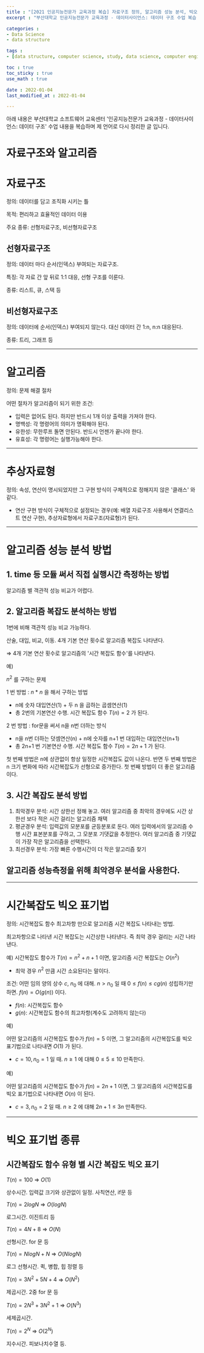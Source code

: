 ```yaml
---
title : "[2021 인공지능전문가 교육과정 복습] 자료구조 정의, 알고리즘 성능 분석, 빅오 표기법"
excerpt : "부산대학교 인공지능전문가 교육과정 - 데이터사이언스: 데이터 구조 수업 복습 후 정리"

categories : 
- Data Science
- data structure

tags : 
- [data structure, computer science, study, data science, computer engineering]

toc : true 
toc_sticky : true 
use_math : true

date : 2022-01-04
last_modified_at : 2022-01-04

---
```


아래 내용은 부산대학교 소프트웨어 교육센터 '인공지능전문가 교육과정 - 데이터사이언스: 데이터 구조' 수업 내용을 복습하며 제 언어로 다시 정리한 글 입니다. 

# 자료구조와 알고리즘 

# 자료구조 

정의: 데이터를 담고 조직화 시키는 틀 

목적: 편리하고 효율적인 데이터 이용 

주요 종류: 선형자료구조, 비선형자료구조 

## 선형자료구조 

정의: 데이터 마다 순서(인덱스) 부여되는 자료구조. 

특징: 각 자료 간 앞 뒤로 1:1 대응, 선형 구조를 이룬다. 

종류: 리스트, 큐, 스택 등 

## 비선형자료구조 

정의: 데이터에 순서(인덱스) 부여되지 않는다. 대신 데이터 간 1:n, n:n 대응된다. 

종류: 트리, 그래프 등 

---

# 알고리즘 

정의: 문제 해결 절차

어떤 절차가 알고리즘이 되기 위한 조건: 

- 입력은 없어도 된다. 하지만 반드시 1개 이상 출력을 가져야 한다. 
- 명백성: 각 명령어의 의미가 명확해야 된다. 
- 유한성: 무한루프 돌면 안된다. 반드시 언젠가 끝나야 한다. 
- 유효성: 각 명령어는 실행가능해야 한다. 

---

# 추상자료형 

정의: 속성, 연산이 명시되었지만 그 구현 방식이 구체적으로 정해지지 않은 '클래스' 와 같다. 

- 연산 구현 방식이 구체적으로 설정되는 경우(예: 배열 자료구조 사용해서 연결리스트 연산 구현), 추상자료형에서 자료구조(자료형)가 된다. 

---

# 알고리즘 성능 분석 방법

## 1. time 등 모듈 써서 직접 실행시간 측정하는 방법 

알고리즘 별 객관적 성능 비교가 어렵다. 

## 2. 알고리즘 복잡도 분석하는 방법 

1번에 비해 객관적 성능 비교 가능하다. 

산술, 대입, 비교, 이동. 4개 기본 연산 횟수로 알고리즘 복잡도 나타낸다. 

$\Rightarrow$ 4개 기본 연산 횟수로 알고리즘의 '시간 복잡도 함수'를 나타낸다.

예) 

$n^{2}$ 를 구하는 문제 

1 번 방법 : $n$ * $n$ 을 해서 구하는 방법 

- n에 숫자 대입연산(1) + 두 n 을 곱하는 곱셈연산(1) 
- 총 2번의 기본연산 수행. 시간 복잡도 함수 $T(n) = 2$ 가 된다. 

2 번 방법 : for문을 써서 n을 n번 더하는 방식

- n을 n번 더하는 덧셈연산(n) + n에 숫자를 n+1 번 대입하는 대입연산(n+1) 
- 총 2n+1 번 기본연산 수행. 시간 복잡도 함수 $T(n) = 2n+1$ 가 된다. 

첫 번째 방법은 n에 상관없이 항상 일정한 시간복잡도 값이 나온다. 반면 두 번째 방법은 n 크기 변화에 따라 시간복잡도가 선형으로 증가한다. 첫 번째 방법이 더 좋은 알고리즘이다. 

## 3. 시간 복잡도 분석 방법 

1. 최악경우 분석: 시간 상한선 정해 놓고. 여러 알고리즘 중 최악의 경우에도 시간 상한선 보다 적은 시간 걸리는 알고리즘 채택 
2. 평균경우 분석: 입력값의 모분포를 균등분포로 둔다. 여러 입력에서의 알고리즘 수행 시간 표본분포를 구하고, 그 모분포 기댓값을 추정한다. 여러 알고리즘 중 기댓값이 가장 작은 알고리즘을 선택한다. 
3. 최선경우 분석: 가장 빠른 수행시간이 더 작은 알고리즘 찾기

## 알고리즘 성능측정을 위해 최악경우 분석을 사용한다. 

---

# 시간복잡도 빅오 표기법 

정의: 시간복잡도 함수 최고차항 만으로 알고리즘 시간 복잡도 나타내는 방법. 

최고차항으로 나타낸 시간 복잡도는 시간상한 나타낸다. 즉 최악 경우 걸리는 시간 나타낸다. 

예) 시간복잡도 함수가 $T(n) = n^{2} + n + 1$ 이면, 알고리즘 시간 복잡도는 $O(n^{2})$

- 최악 경우 $n^{2}$ 만큼 시간 소요된다는 말이다. 

조건: 어떤 임의 양의 상수 $c$, $n_{0}$ 에 대해. $n > n_{0}$ 일 때 $0 \leq f(n) \leq cg(n)$ 성립하기만 하면. $f(n) = O(g(n))$ 이다. 

- $f(n)$: 시간복잡도 함수 
- $g(n)$: 시간복잡도 함수의 최고차항(계수도 고려하지 않는다)

예) 

어떤 알고리즘의 시간복잡도 함수가 $f(n) = 5$ 이면, 그 알고리즘의 시간복잡도를 빅오 표기법으로 나타내면 $O(1)$ 가 된다. 

- $c = 10, n_{0} = 1$ 일 때. $n \ge 1$ 에 대해 $0 \leq 5 \leq 10$ 만족한다. 

예) 

어떤 알고리즘의 시간복잡도 함수가 $f(n) = 2n+1$ 이면, 그 알고리즘의 시간복잡도를 빅오 표기법으로 나타내면 $O(n)$ 이 된다. 

- $c=3, n_{0} = 2$ 일 때. $n \ge 2$ 에 대해 $2n+1 \leq 3n$ 만족한다. 

---

# 빅오 표기법 종류 

## 시간복잡도 함수 유형 별 시간 복잡도 빅오 표기 

$T(n) = 100$ $\Rightarrow$ $O(1)$

상수시간. 입력값 크기와 상관없이 일정. 사칙연산, if문 등

$T(n) = 2log{N}$ $\Rightarrow$ $O(log{N})$

로그시간. 이진트리 등

$T(n) = 4N+8$ $\Rightarrow$ $O(N)$

선형시간. for 문 등

$T(n) = Nlog{N}+N$ $\Rightarrow$ $O(Nlog{N})$ 

로그 선형시간. 퀵, 병합, 힙 정렬 등 

$T(n) = 3N^{2}+5N+4$ $\Rightarrow$ $O(N^{2})$

제곱시간. 2중 for 문 등 

$T(n) = 2N^{3} +3N^{2} +1$ $\Rightarrow$ $O(N^{3})$

세제곱시간. 

$T(n) = 2^{N}$ $\Rightarrow$ $O(2^{N})$

지수시간. 피보나치수열 등. 
























